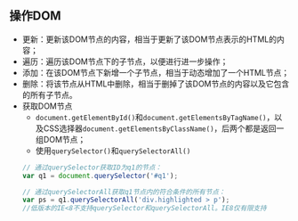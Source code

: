 ## 操作DOM
- 更新：更新该DOM节点的内容，相当于更新了该DOM节点表示的HTML的内容；
- 遍历：遍历该DOM节点下的子节点，以便进行进一步操作；
- 添加：在该DOM节点下新增一个子节点，相当于动态增加了一个HTML节点；
- 删除：将该节点从HTML中删除，相当于删掉了该DOM节点的内容以及它包含的所有子节点。
- 获取DOM节点
    - `document.getElementById()`和`document.getElementsByTagName()`，以及CSS选择器`document.getElementsByClassName()`，后两个都是返回一组DOM节点；
    - 使用`querySelector()`和`querySelectorAll()`
    ```javascript
    // 通过querySelector获取ID为q1的节点：
    var q1 = document.querySelector('#q1');

    // 通过querySelectorAll获取q1节点内的符合条件的所有节点：
    var ps = q1.querySelectorAll('div.highlighted > p');
    //低版本的IE<8不支持querySelector和querySelectorAll。IE8仅有限支持
    ```